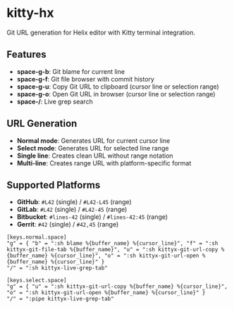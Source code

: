 # kitty-hx

Git URL generation for Helix editor with Kitty terminal integration.

## Features
- **space-g-b**: Git blame for current line
- **space-g-f**: Git file browser with commit history  
- **space-g-u**: Copy Git URL to clipboard (cursor line or selection range)
- **space-g-o**: Open Git URL in browser (cursor line or selection range)
- **space-/**: Live grep search

## URL Generation
- **Normal mode**: Generates URL for current cursor line
- **Select mode**: Generates URL for selected line range  
- **Single line**: Creates clean URL without range notation
- **Multi-line**: Creates range URL with platform-specific format

## Supported Platforms
- **GitHub**: `#L42` (single) / `#L42-L45` (range)
- **GitLab**: `#L42` (single) / `#L42-45` (range)  
- **Bitbucket**: `#lines-42` (single) / `#lines-42:45` (range)
- **Gerrit**: `#42` (single) / `#42,45` (range)

```
[keys.normal.space]
"g" = { "b" = ":sh blame %{buffer_name} %{cursor_line}", "f" = ":sh kittyx-git-file-tab %{buffer_name}", "u" = ":sh kittyx-git-url-copy %{buffer_name} %{cursor_line}", "o" = ":sh kittyx-git-url-open %{buffer_name} %{cursor_line}" }
"/" = ":sh kittyx-live-grep-tab"

[keys.select.space]
"g" = { "u" = ":sh kittyx-git-url-copy %{buffer_name} %{cursor_line}", "o" = ":sh kittyx-git-url-open %{buffer_name} %{cursor_line}" }
"/" = ":pipe kittyx-live-grep-tab"
```
